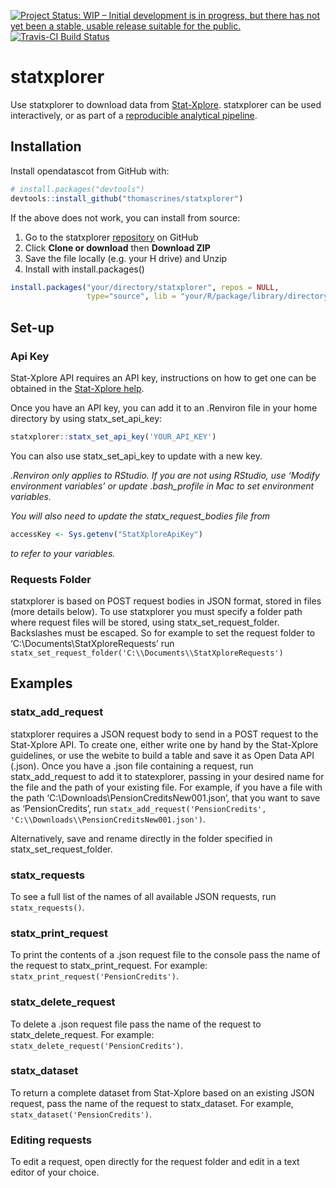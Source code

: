 
<!-- README.md is generated from README.Rmd. Please edit that file -->

[![Project Status: WIP – Initial development is in progress, but there
has not yet been a stable, usable release suitable for the
public.](https://www.repostatus.org/badges/latest/wip.svg)](https://www.repostatus.org/#wip)
[![Travis-CI Build
Status](https://travis-ci.com/thomascrines/statxplorer.svg?token=u9YrQxZw2wBxcEUArp4X&branch=master)](https://travis-ci.com/thomascrines/statxplorer)

# statxplorer

Use statxplorer to download data from
[Stat-Xplore](https://stat-xplore.dwp.gov.uk/webapi/jsf/login.xhtml).
statxplorer can be used interactively, or as part of a [reproducible
analytical pipeline](https://ukgovdatascience.github.io/rap_companion/).

## Installation

Install opendatascot from GitHub with:

``` r
# install.packages("devtools")
devtools::install_github("thomascrines/statxplorer")
```

If the above does not work, you can install from source:

1.  Go to the statxplorer
    [repository](https://github.com/thomascrines/statxplorer) on GitHub
2.  Click **Clone or download** then **Download ZIP**
3.  Save the file locally (e.g. your H drive) and Unzip
4.  Install with install.packages()

<!-- end list -->

``` r
install.packages("your/directory/statxplorer", repos = NULL,
                 type="source", lib = "your/R/package/library/directory")
```

## Set-up

### Api Key

Stat-Xplore API requires an API key, instructions on how to get one can
be obtained in the [Stat-Xplore
help](https://stat-xplore.dwp.gov.uk/webapi/online-help/Open-Data-API.html).

Once you have an API key, you can add it to an .Renviron file in your
home directory by using statx\_set\_api\_key:

``` r
statxplorer::statx_set_api_key('YOUR_API_KEY')
```

You can also use statx\_set\_api\_key to update with a new key.

*.Renviron only applies to RStudio. If you are not using RStudio, use
‘Modify environment variables’ or update .bash\_profile in Mac to set
environment variables.*

*You will also need to update the statx\_request\_bodies file from*

``` r
accessKey <- Sys.getenv("StatXploreApiKey")
```

*to refer to your variables.*

### Requests Folder

statxplorer is based on POST request bodies in JSON format, stored in
files (more details below). To use statxplorer you must specify a folder
path where request files will be stored, using
statx\_set\_request\_folder. Backslashes must be escaped. So for example
to set the request folder to ‘C:\\Documents\\StatXploreRequests’ run
`statx_set_request_folder('C:\\Documents\\StatXploreRequests')`

## Examples

### statx\_add\_request

statxplorer requires a JSON request body to send in a POST request to
the Stat-Xplore API. To create one, either write one by hand by the
Stat-Xplore guidelines, or use the webite to build a table and save it
as Open Data API (.json). Once you have a .json file containing a
request, run statx\_add\_request to add it to statexplorer, passing in
your desired name for the file and the path of your existing file. For
example, if you have a file with the path
‘C:\\Downloads\\PensionCreditsNew001.json’, that you want to save as
‘PensionCredits’, run `statx_add_request('PensionCredits',
'C:\\Downloads\\PensionCreditsNew001.json')`.

Alternatively, save and rename directly in the folder specified in
statx\_set\_request\_folder.

### statx\_requests

To see a full list of the names of all available JSON requests, run
`statx_requests()`.

### statx\_print\_request

To print the contents of a .json request file to the console pass the
name of the request to statx\_print\_request. For example:
`statx_print_request('PensionCredits')`.

### statx\_delete\_request

To delete a .json request file pass the name of the request to
statx\_delete\_request. For example:
`statx_delete_request('PensionCredits')`.

### statx\_dataset

To return a complete dataset from Stat-Xplore based on an existing JSON
request, pass the name of the request to statx\_dataset. For example,
`statx_dataset('PensionCredits')`.

### Editing requests

To edit a request, open directly for the request folder and edit in a
text editor of your choice.
